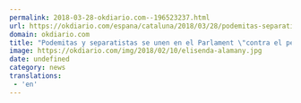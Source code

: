 ```yaml
---
permalink: 2018-03-28-okdiario.com--196523237.html
url: https://okdiario.com/espana/cataluna/2018/03/28/podemitas-separatistas-parlament-rajoy-peligro-democracia-2038329
domain: okdiario.com
title: "Podemitas y separatistas se unen en el Parlament \"contra el peligro Rajoy""
image: https://okdiario.com/img/2018/02/10/elisenda-alamany.jpg
date: undefined
category: news
translations: 
 - 'en'
---
```


